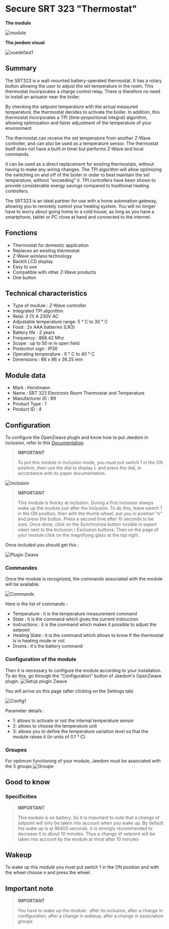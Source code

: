 # Secure SRT 323 "Thermostat"

**The module**

![module](images/secure.srt323/module.jpg)

**The jeedom visual**

![vuedefaut1](images/secure.srt323/vuedefaut1.jpg)

## Summary

The SRT323 is a wall-mounted battery-operated thermostat. It has a rotary button allowing the user to adjust the set temperature in the room. This thermostat incorporates a charge control relay. There is therefore no need to install an actuator near the boiler.

By checking the setpoint temperature with the actual measured temperature, the thermostat decides to activate the boiler. In addition, this thermostat incorporates a TPI (time-proportional integral) algorithm, allowing optimization and fairer adjustment of the temperature of your environment.

The thermostat can receive the set temperature from another Z-Wave controller, and can also be used as a temperature sensor. The thermostat itself does not have a built-in timer but performs Z-Wave and local commands.

It can be used as a direct replacement for existing thermostats, without having to make any wiring changes. The TPI algorithm will allow optimizing the switching on and off of the boiler in order to best maintain the set temperature, without "exceeding" it. TPI controllers have been shown to provide considerable energy savings compared to traditional heating controllers.

The SRT323 is an ideal partner for use with a home automation gateway, allowing you to remotely control your heating system. You will no longer have to worry about going home to a cold house, as long as you have a smartphone, tablet or PC close at hand and connected to the internet.

## Fonctions

-   Thermostat for domestic application
-   Replaces an existing thermostat
-   Z-Wave wireless technology
-   Backlit LCD display
-   Easy to use
-   Compatible with other Z-Wave products
-   One button

## Technical characteristics

-   Type of module : Z-Wave controller
-   Integrated TPI algorithm
-   Relai: 3 (1) A 230V AC
-   Adjustable temperature range: 5 ° C to 30 ° C
-   Food : 2x AAA batteries (LR3)
-   Battery life : 2 years
-   Frequency : 868.42 Mhz
-   Scope : up to 50 m in open field
-   Protection sign : IP30
-   Operating temperature : 0 ° C to 40 ° C
-   Dimensions : 86 x 86 x 36.25 mm

## Module data

-   Mark : Horstmann
-   Name : SRT 323 Electronic Room Thermostat and Temperature
-   Manufacturer ID : 89
-   Product Type : 1
-   Product ID : 4

## Configuration

To configure the OpenZwave plugin and know how to put Jeedom in inclusion, refer to this [Documentation](https://doc.jeedom.com/en_US/plugins/automation%20protocol/openzwave/).

> **IMPORTANT**
>
> To put this module in inclusion mode, you must put switch 1 in the ON position, then use the dial to display L and press the dial, in accordance with its paper documentation.

![inclusion](images/secure.srt323/inclusion.jpg)

> **IMPORTANT**
>
> This module is finicky at inclusion. During a first inclusion always wake up the module just after the inclusion. To do this, leave switch 1 in the ON position, then with the thumb wheel, put you in position "n" and press the button. Press a second time after 10 seconds to be sure. Once done, click on the Synchronize button (visible in expert view) next to the Inclusion / Exclusion buttons. Then on the page of your module click on the magnifying glass at the top right.

Once included you should get this :

![Plugin Zwave](images/secure.srt323/information.jpg)

### Commandes

Once the module is recognized, the commands associated with the module will be available.

![Commands](images/secure.srt323/commandes.jpg)

Here is the list of commands :

-   Temperature : it is the temperature measurement command
-   State : it is the command which gives the current instruction
-   Instructions : it is the command which makes it possible to adjust the setpoint
-   Heating State : it is the command which allows to know if the thermostat is in heating mode or not
-   Drums : it's the battery command

### Configuration of the module

Then it is necessary to configure the module according to your installation. To do this, go through the "Configuration" button of Jeedom's OpenZwave plugin.
![Setup plugin Zwave](images/plugin/bouton_configuration.jpg)

You will arrive on this page (after clicking on the Settings tab)

![Config1](images/secure.srt323/config1.jpg)

Parameter details :

-   1: allows to activate or not the internal temperature sensor
-   2: allows to choose the temperature unit
-   3: allows you to define the temperature variation level so that the module raises it (in units of 0.1 ° C)

### Groupes

For optimum functioning of your module, Jeedom must be associated with the 5 groups
![Groupe](images/secure.srt323/groupe.jpg)

## Good to know

### Specificities

> **IMPORTANT**
>
> This module is on battery. So it is important to note that a change of setpoint will only be taken into account when you wake up. By default the wake up is at 86400 seconds. It is strongly recommended to decrease it to about 10 minutes. Thus a change of setpoint will be taken into account by the module at most after 10 minutes

## Wakeup

To wake up this module you must put switch 1 in the ON position and
with the wheel choose n and press the wheel.

## Important note

> **IMPORTANT**
>
> You have to wake up the module : after its inclusion, after a change in configuration, after a change in wakeup, after a change in association groups
